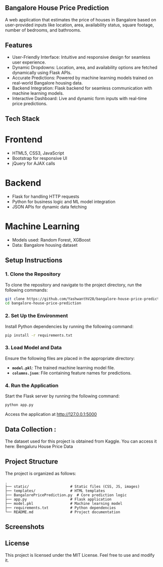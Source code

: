 ## Bangalore House Price Prediction
A web application that estimates the price of houses in Bangalore based on user-provided inputs like location, area, availability status, square footage, number of bedrooms, and bathrooms.

## Features
- User-Friendly Interface: Intuitive and responsive design for seamless user experience.
- Dynamic Dropdowns: Location, area, and availability options are fetched dynamically using Flask APIs.
- Accurate Predictions: Powered by machine learning models trained on real-world Bangalore housing data.
- Backend Integration: Flask backend for seamless communication with machine learning models.
- Interactive Dashboard: Live and dynamic form inputs with real-time price predictions.

## Tech Stack
# Frontend
- HTML5, CSS3, JavaScript
- Bootstrap for responsive UI
- jQuery for AJAX calls
# Backend
- Flask for handling HTTP requests
- Python for business logic and ML model integration
- JSON APIs for dynamic data fetching
# Machine Learning
- Models used: Random Forest, XGBoost
- Data: Bangalore housing dataset

## Setup Instructions
### **1. Clone the Repository**
To clone the repository and navigate to the project directory, run the following commands:

```bash
git clone https://github.com/YashwanthV28/bangalore-house-price-prediction.git
cd bangalore-house-price-prediction
```
### **2. Set Up the Environment**
Install Python dependencies by running the following command:

```bash
pip install -r requirements.txt
```
### **3. Load Model and Data**
Ensure the following files are placed in the appropriate directory:

- **`model.pkl`**: The trained machine learning model file.
- **`columns.json`**: File containing feature names for predictions.

### **4. Run the Application**
Start the Flask server by running the following command:

```bash
python app.py
```
Access the application at http://127.0.0.1:5000

## Data Collection :
The dataset used for this project is obtained from Kaggle. You can access it here:
Bengaluru House Price Data


## **Project Structure**
The project is organized as follows:

```plaintext
.
├── static/                   # Static files (CSS, JS, images)
├── templates/                # HTML templates
├── BangalorePricePrediction.py  # Core prediction logic
├── app.py                    # Flask application
├── model.pkl                 # Machine learning model
├── requirements.txt          # Python dependencies
└── README.md                 # Project documentation
```

## Screenshots

## License
This project is licensed under the MIT License. Feel free to use and modify it.
